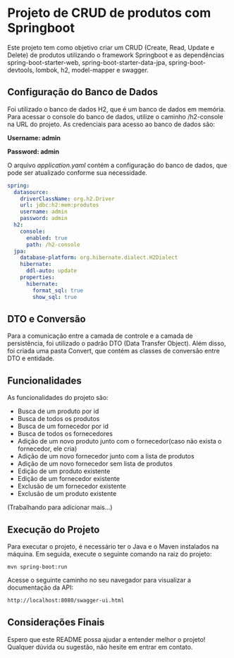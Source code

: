 # Projeto de CRUD de produtos com Springboot

Este projeto tem como objetivo criar um CRUD (Create, Read, Update e Delete) de produtos utilizando o framework Springboot e as dependências spring-boot-starter-web, spring-boot-starter-data-jpa, spring-boot-devtools, lombok, h2, model-mapper e swagger.

## Configuração do Banco de Dados
Foi utilizado o banco de dados H2, que é um banco de dados em memória. Para acessar o console do banco de dados, utilize o caminho /h2-console na URL do projeto. As credenciais para acesso ao banco de dados são:

**Username: admin**

**Password: admin**

O arquivo *application.yaml* contém a configuração do banco de dados, que pode ser atualizado conforme sua necessidade.

```yaml
spring:
  datasource:
    driverClassName: org.h2.Driver
    url: jdbc:h2:mem:produtos
    username: admin
    password: admin
  h2:
    console:
      enabled: true
      path: /h2-console
  jpa:
    database-platform: org.hibernate.dialect.H2Dialect
    hibernate:
      ddl-auto: update
    properties:
      hibernate:
        format_sql: true
        show_sql: true 
```

## DTO e Conversão
Para a comunicação entre a camada de controle e a camada de persistência, foi utilizado o padrão DTO (Data Transfer Object). Além disso, foi criada uma pasta Convert, que contém as classes de conversão entre DTO e entidade.

## Funcionalidades
As funcionalidades do projeto são:

- Busca de um produto por id
- Busca de todos os produtos
- Busca de um fornecedor por id
- Busca de todos os fornecedores
- Adição de um novo produto junto com o fornecedor(caso não exista o fornecedor, ele cria)
- Adição de um novo fornecedor junto com a lista de produtos
- Adição de um novo fornecedor sem lista de produtos
- Edição de um produto existente
- Edição de um fornecedor existente
- Exclusão de um fornecedor existente
- Exclusão de um produto existente

(Trabalhando para adicionar mais...)


## Execução do Projeto
Para executar o projeto, é necessário ter o Java e o Maven instalados na máquina. Em seguida, execute o seguinte comando na raiz do projeto:

```arduino
mvn spring-boot:run
```
Acesse o seguinte caminho no seu navegador para visualizar a documentação da API:


```bash
http://localhost:8080/swagger-ui.html
```

## Considerações Finais
Espero que este README possa ajudar a entender melhor o projeto! Qualquer dúvida ou sugestão, não hesite em entrar em contato.
